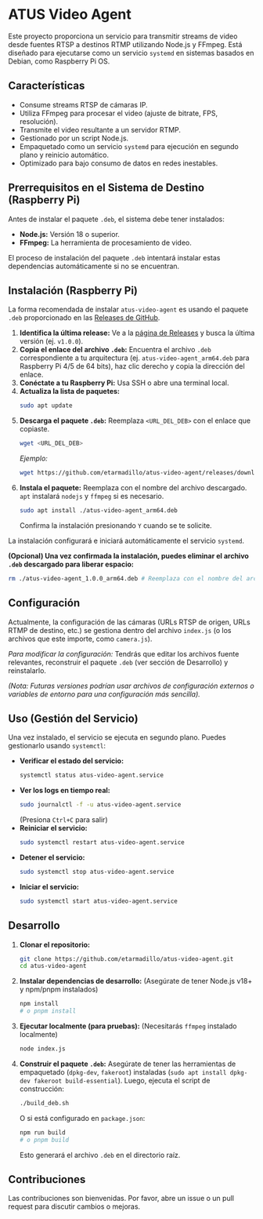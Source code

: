# ATUS Video Agent

Este proyecto proporciona un servicio para transmitir streams de video desde fuentes RTSP a destinos RTMP utilizando Node.js y FFmpeg. Está diseñado para ejecutarse como un servicio `systemd` en sistemas basados en Debian, como Raspberry Pi OS.

## Características

*   Consume streams RTSP de cámaras IP.
*   Utiliza FFmpeg para procesar el video (ajuste de bitrate, FPS, resolución).
*   Transmite el video resultante a un servidor RTMP.
*   Gestionado por un script Node.js.
*   Empaquetado como un servicio `systemd` para ejecución en segundo plano y reinicio automático.
*   Optimizado para bajo consumo de datos en redes inestables.

## Prerrequisitos en el Sistema de Destino (Raspberry Pi)

Antes de instalar el paquete `.deb`, el sistema debe tener instalados:

*   **Node.js:** Versión 18 o superior.
*   **FFmpeg:** La herramienta de procesamiento de video.

El proceso de instalación del paquete `.deb` intentará instalar estas dependencias automáticamente si no se encuentran.

## Instalación (Raspberry Pi)

La forma recomendada de instalar `atus-video-agent` es usando el paquete `.deb` proporcionado en las [Releases de GitHub](https://github.com/etarmadillo/atus-video-agent/releases).

1.  **Identifica la última release:** Ve a la [página de Releases](https://github.com/etarmadillo/atus-video-agent/releases) y busca la última versión (ej. `v1.0.0`).
2.  **Copia el enlace del archivo `.deb`:** Encuentra el archivo `.deb` correspondiente a tu arquitectura (ej. `atus-video-agent_arm64.deb` para Raspberry Pi 4/5 de 64 bits), haz clic derecho y copia la dirección del enlace.
3.  **Conéctate a tu Raspberry Pi:** Usa SSH o abre una terminal local.
4.  **Actualiza la lista de paquetes:**
    ```bash
    sudo apt update
    ```
5.  **Descarga el paquete `.deb`:** Reemplaza `<URL_DEL_DEB>` con el enlace que copiaste.
    ```bash
    wget <URL_DEL_DEB>
    ```
    *Ejemplo:*
    ```bash
    wget https://github.com/etarmadillo/atus-video-agent/releases/download/v1.0.0/atus-video-agent_arm64.deb
    ```
6.  **Instala el paquete:** Reemplaza con el nombre del archivo descargado. `apt` instalará `nodejs` y `ffmpeg` si es necesario.
    ```bash
    sudo apt install ./atus-video-agent_arm64.deb
    ```
    Confirma la instalación presionando `Y` cuando se te solicite.

La instalación configurará e iniciará automáticamente el servicio `systemd`.

**(Opcional) Una vez confirmada la instalación, puedes eliminar el archivo `.deb` descargado para liberar espacio:**
```bash
rm ./atus-video-agent_1.0.0_arm64.deb # Reemplaza con el nombre del archivo descargado
```

## Configuración

Actualmente, la configuración de las cámaras (URLs RTSP de origen, URLs RTMP de destino, etc.) se gestiona dentro del archivo `index.js` (o los archivos que este importe, como `camera.js`).

*Para modificar la configuración:* Tendrás que editar los archivos fuente relevantes, reconstruir el paquete `.deb` (ver sección de Desarrollo) y reinstalarlo.

*(Nota: Futuras versiones podrían usar archivos de configuración externos o variables de entorno para una configuración más sencilla).*

## Uso (Gestión del Servicio)

Una vez instalado, el servicio se ejecuta en segundo plano. Puedes gestionarlo usando `systemctl`:

*   **Verificar el estado del servicio:**
    ```bash
    systemctl status atus-video-agent.service
    ```
*   **Ver los logs en tiempo real:**
    ```bash
    sudo journalctl -f -u atus-video-agent.service
    ```
    (Presiona `Ctrl+C` para salir)
*   **Reiniciar el servicio:**
    ```bash
    sudo systemctl restart atus-video-agent.service
    ```
*   **Detener el servicio:**
    ```bash
    sudo systemctl stop atus-video-agent.service
    ```
*   **Iniciar el servicio:**
    ```bash
    sudo systemctl start atus-video-agent.service
    ```

## Desarrollo

1.  **Clonar el repositorio:**
    ```bash
    git clone https://github.com/etarmadillo/atus-video-agent.git
    cd atus-video-agent
    ```
2.  **Instalar dependencias de desarrollo:** (Asegúrate de tener Node.js v18+ y npm/pnpm instalados)
    ```bash
    npm install
    # o pnpm install
    ```
3.  **Ejecutar localmente (para pruebas):** (Necesitarás `ffmpeg` instalado localmente)
    ```bash
    node index.js
    ```
4.  **Construir el paquete `.deb`:**
    Asegúrate de tener las herramientas de empaquetado (`dpkg-dev`, `fakeroot`) instaladas (`sudo apt install dpkg-dev fakeroot build-essential`). Luego, ejecuta el script de construcción:
    ```bash
    ./build_deb.sh
    ```
    O si está configurado en `package.json`:
    ```bash
    npm run build
    # o pnpm build
    ```
    Esto generará el archivo `.deb` en el directorio raíz.

## Contribuciones

Las contribuciones son bienvenidas. Por favor, abre un issue o un pull request para discutir cambios o mejoras.